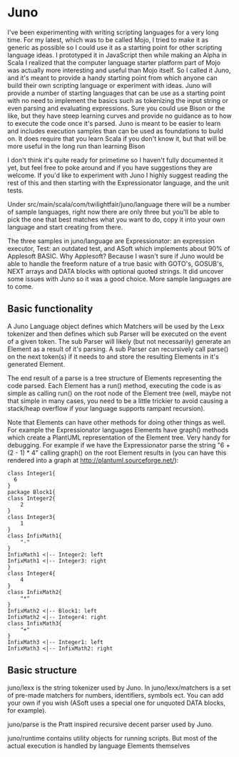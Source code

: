 # Juno
I've been experimenting with writing scripting languages for a very long time. For my latest, which was to be called Mojo, I tried to make it as generic as possible so I could use it as a starting point for other scripting language ideas. I prototyped it in JavaScript then while making an Alpha in Scala I realized that the computer language starter platform part of Mojo was actually more interesting and useful than Mojo itself. So I called it Juno, and it's meant to provide a handy starting point from which anyone can build their own scripting language or experiment with ideas. Juno will provide a number of starting languages that can be use as a starting point with no need to implement the basics such as tokenizing the input string or even parsing and evaluating expressions. Sure you could use Bison or the like, but they have steep learning curves and provide no guidance as to how to execute the code once it's parsed. Juno is meant to be easier to learn and includes execution samples than can be used as foundations to build on. It does require that you learn Scala if you don't know it, but that will be more useful in the long run than learning Bison 

I don't think it's quite ready for primetime so I haven't fully documented it yet, but feel free to poke around and
if you have suggestions they are welcome. If you'd like to experiment with Juno I highly suggest reading the rest of this
and then starting with the Expressionator language, and the unit tests.

Under src/main/scala/com/twilightfair/juno/language there will be a number of sample languages, right now there are
only three but you'll be able to pick the one that best matches what you want to do, copy it into your own language 
and start creating from there.

The three samples in juno/language are Expressionator: an expression executor, Test: an outdated test, and ASoft which
implements about 90% of Applesoft BASIC. Why Applesoft? Because I wasn't sure if Juno would be able to handle the
freeform nature of a true basic with GOTO's, GOSUB's, NEXT arrays and DATA blocks with optional quoted strings. It did uncover
some issues with Juno so it was a good choice. More sample languages are to come.


## Basic functionality

A Juno Language object defines which Matchers will be used by the Lexx tokenizer and then defines which sub Parser 
will be executed on the event of a given token. The sub Parser will likely (but not necessarily) generate an Element 
as a result of it's parsing. A sub Parser can recursively call parse() on the next token(s) if it needs to and store 
the resulting Elements in it's generated Element. 

The end result of a parse is a tree structure of Elements representing the code parsed. Each Element has a run() 
method, executing the code is as simple as calling run() on the root node of the Element tree (well, maybe not that 
simple in many cases, you need to be a little trickier to avoid causing a stack/heap overflow if your language supports 
rampant recursion).

Note that Elements can have other methods for doing other things as well. For example the Expressionator languages 
Elements have graph() methods which create a PlantUML representation of the Element tree. Very handy for debugging. For 
example if we have the Expressionator parse the string "6 + (2 - 1) * 4" calling graph() on the root Element results in 
(you can have this rendered into a graph at http://plantuml.sourceforge.net/):

```
class Integer1{
  6
}
package Block1{
class Integer2{
	2
}
class Integer3{
	1
}
class InfixMath1{
	"-"
}
InfixMath1 <|-- Integer2: left
InfixMath1 <|-- Integer3: right
}
class Integer4{
	4
}
class InfixMath2{
	"*"
}
InfixMath2 <|-- Block1: left
InfixMath2 <|-- Integer4: right
class InfixMath3{
	"+"
}
InfixMath3 <|-- Integer1: left
InfixMath3 <|-- InfixMath2: right
```

## Basic structure

juno/lexx is the string tokenizer used by Juno. In juno/lexx/matchers is a set of pre-made matchers for numbers, identifiers, 
symbols ect. You can add your own if you wish (ASoft uses a special one for unquoted DATA blocks, for example).

juno/parse is the Pratt inspired recursive decent parser used by Juno. 

juno/runtime contains utility objects for running scripts. But most of the actual execution is handled by language Elements 
themselves
